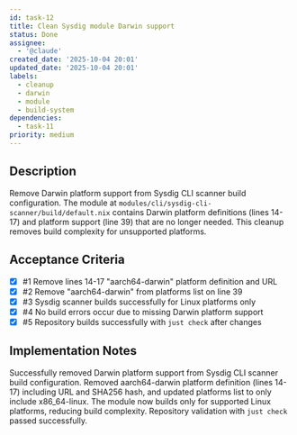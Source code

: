 ```yaml
---
id: task-12
title: Clean Sysdig module Darwin support
status: Done
assignee:
  - '@claude'
created_date: '2025-10-04 20:01'
updated_date: '2025-10-04 20:01'
labels:
  - cleanup
  - darwin
  - module
  - build-system
dependencies:
  - task-11
priority: medium
---
```


## Description

<!-- SECTION:DESCRIPTION:BEGIN -->
Remove Darwin platform support from Sysdig CLI scanner build configuration. The module at `modules/cli/sysdig-cli-scanner/build/default.nix` contains Darwin platform definitions (lines 14-17) and platform support (line 39) that are no longer needed. This cleanup removes build complexity for unsupported platforms.
<!-- SECTION:DESCRIPTION:END -->

## Acceptance Criteria
<!-- AC:BEGIN -->
- [x] #1 Remove lines 14-17 "aarch64-darwin" platform definition and URL
- [x] #2 Remove "aarch64-darwin" from platforms list on line 39
- [x] #3 Sysdig scanner builds successfully for Linux platforms only
- [x] #4 No build errors occur due to missing Darwin platform support
- [x] #5 Repository builds successfully with `just check` after changes
<!-- AC:END -->

## Implementation Notes

<!-- SECTION:NOTES:BEGIN -->
Successfully removed Darwin platform support from Sysdig CLI scanner build configuration. Removed aarch64-darwin platform definition (lines 14-17) including URL and SHA256 hash, and updated platforms list to only include x86_64-linux. The module now builds only for supported Linux platforms, reducing build complexity. Repository validation with `just check` passed successfully.
<!-- SECTION:NOTES:END -->